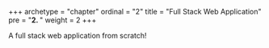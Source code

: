 +++
archetype = "chapter"
ordinal = "2"
title = "Full Stack Web Application"
pre = "<b>2. </b>"
weight = 2
+++

A full stack web application from scratch!